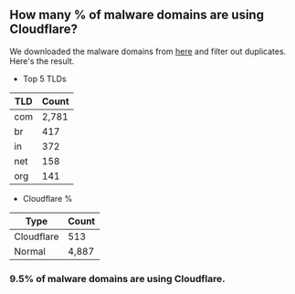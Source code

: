 ## How many % of malware domains are using Cloudflare?


We downloaded the malware domains from [here](https://urlhaus.abuse.ch) and filter out duplicates.
Here's the result.


[//]: # (start replacement)


- Top 5 TLDs

| TLD | Count |
| --- | --- |
| com | 2,781 |
| br | 417 |
| in | 372 |
| net | 158 |
| org | 141 |


- Cloudflare %

| Type | Count |
| --- | --- |
| Cloudflare | 513 |
| Normal | 4,887 |


### 9.5% of malware domains are using Cloudflare.